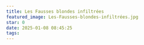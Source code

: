 ```yaml
---
title: Les Fausses blondes infiltrées
featured_image: Les-Fausses-blondes-infiltrées.jpg
star: 0
date: 2025-01-08 08:45:25
tags:
---
```

